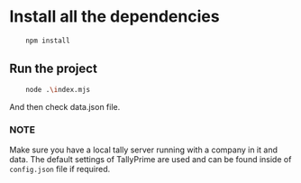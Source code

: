 # Install all the dependencies

```bash
    npm install 
```

## Run the project

```bash
    node .\index.mjs
```

And then check data.json file.

### NOTE

Make sure you have a local tally server running with a company in it and data. The default settings of TallyPrime are used and can be found inside of `config.json` file if required.
